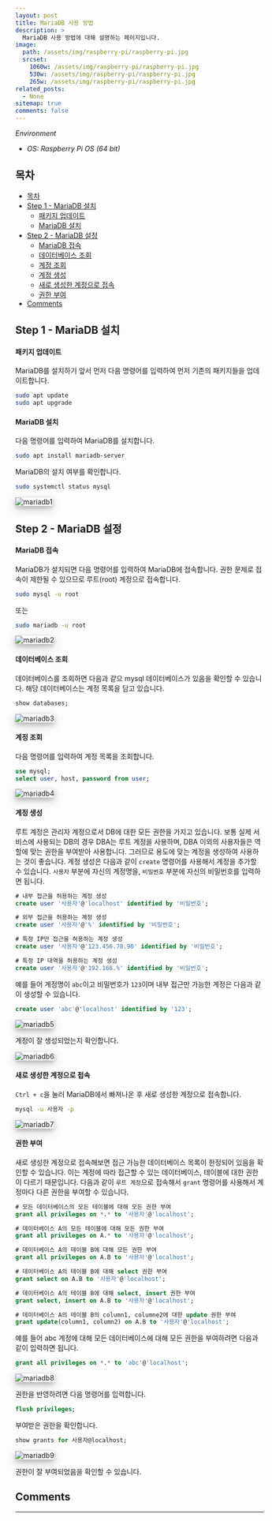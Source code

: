 ```yaml
---
layout: post
title: MariaDB 사용 방법
description: >
  MariaDB 사용 방법에 대해 설명하는 페이지입니다.
image:
  path: /assets/img/raspberry-pi/raspberry-pi.jpg
  srcset:
    1060w: /assets/img/raspberry-pi/raspberry-pi.jpg
    530w: /assets/img/raspberry-pi/raspberry-pi.jpg
    265w: /assets/img/raspberry-pi/raspberry-pi.jpg
related_posts:
  - None
sitemap: true
comments: false
---
```


<i>Environment</i>

- <i>OS: Raspberry Pi OS (64 bit)</i>

## 목차

- [목차](#목차)
- [Step 1 - MariaDB 설치](#step-1---mariadb-설치)
  - [패키지 업데이트](#패키지-업데이트)
  - [MariaDB 설치](#mariadb-설치)
- [Step 2 - MariaDB 설정](#step-2---mariadb-설정)
  - [MariaDB 접속](#mariadb-접속)
  - [데이터베이스 조회](#데이터베이스-조회)
  - [계정 조회](#계정-조회)
  - [계정 생성](#계정-생성)
  - [새로 생성한 계정으로 접속](#새로-생성한-계정으로-접속)
  - [권한 부여](#권한-부여)
- [Comments](#comments)

## Step 1 - MariaDB 설치

#### 패키지 업데이트

MariaDB를 설치하기 앞서 먼저 다음 명령어를 입력하여 먼저 기존의 패키지들을 업데이트합니다.

```bash
sudo apt update
sudo apt upgrade
```

#### MariaDB 설치

다음 명령어를 입력하여 MariaDB를 설치합니다.

```bash
sudo apt install mariadb-server
```

MariaDB의 설치 여부를 확인합니다.

```bash
sudo systemctl status mysql
```

<img src="/assets/img/raspberry-pi/mariadb/mariadb1.png" alt="mariadb1" style="box-shadow: 0 4px 8px 0 rgba(0, 0, 0, 0.2), 0 6px 20px 0 rgba(0, 0, 0, 0.19);"/>

## Step 2 - MariaDB 설정

#### MariaDB 접속

MariaDB가 설치되면 다음 명령어를 입력하여 MariaDB에 접속합니다. 권한 문제로 접속이 제한될 수 있으므로 루트(root) 계정으로 접속합니다.

```bash
sudo mysql -u root
```

또는

```bash
sudo mariadb -u root
```

<img src="/assets/img/raspberry-pi/mariadb/mariadb2.png" alt="mariadb2" style="box-shadow: 0 4px 8px 0 rgba(0, 0, 0, 0.2), 0 6px 20px 0 rgba(0, 0, 0, 0.19);"/>

#### 데이터베이스 조회

데이터베이스를 조회하면 다음과 같으 mysql 데이터베이스가 있음을 확인할 수 있습니다. 해당 데이터베이스는 계정 목록을 담고 있습니다.

```sql
show databases;
```

<img src="/assets/img/raspberry-pi/mariadb/mariadb3.png" alt="mariadb3" style="box-shadow: 0 4px 8px 0 rgba(0, 0, 0, 0.2), 0 6px 20px 0 rgba(0, 0, 0, 0.19);"/>

#### 계정 조회

다음 명령어를 입력하여 계정 목록을 조회합니다.

```sql
use mysql;
select user, host, password from user;
```

<img src="/assets/img/raspberry-pi/mariadb/mariadb4.png" alt="mariadb4" style="box-shadow: 0 4px 8px 0 rgba(0, 0, 0, 0.2), 0 6px 20px 0 rgba(0, 0, 0, 0.19);"/>

#### 계정 생성

루트 계정은 관리자 계정으로서 DB에 대한 모든 권한을 가지고 있습니다. 보통 실제 서비스에 사용되는 DB의 경우 DBA는 루트 계정을 사용하며, DBA 이외의 사용자들은 역할에 맞는 권한을 부여받아 사용합니다. 그러므로 용도에 맞는 계정을 생성하여 사용하는 것이 좋습니다. 계정 생성은 다음과 같이 `create` 명령어를 사용해서 계정을 추가할 수 있습니다. `사용자` 부분에 자신의 계정명을, `비밀번호` 부분에 자신의 비밀번호를 입력하면 됩니다.

```sql
# 내부 접근을 허용하는 계정 생성
create user '사용자'@'localhost' identified by '비밀번호';

# 외부 접근을 허용하는 계정 생성
create user '사용자'@'%' identified by '비밀번호';

# 특정 IP만 접근을 허용하는 계정 생성
create user '사용자'@'123.456.78.90' identified by '비밀번호';

# 특정 IP 대역을 허용하는 계정 생성
create user '사용자'@'192.168.%' identified by '비밀번호';
```

예를 들어 계정명이 `abc`이고 비밀번호가 `123`이며 내부 접근만 가능한 계정은 다음과 같이 생성할 수 있습니다.

```sql
create user 'abc'@'localhost' identified by '123';
```

<img src="/assets/img/raspberry-pi/mariadb/mariadb5.png" alt="mariadb5" style="box-shadow: 0 4px 8px 0 rgba(0, 0, 0, 0.2), 0 6px 20px 0 rgba(0, 0, 0, 0.19);"/>

계정이 잘 생성되었는지 확인합니다.

<img src="/assets/img/raspberry-pi/mariadb/mariadb6.png" alt="mariadb6" style="box-shadow: 0 4px 8px 0 rgba(0, 0, 0, 0.2), 0 6px 20px 0 rgba(0, 0, 0, 0.19);"/>

#### 새로 생성한 계정으로 접속

`Ctrl + c`을 눌러 MariaDB에서 빠져나온 후 새로 생성한 계정으로 접속합니다.

```bash
mysql -u 사용자 -p
```

<img src="/assets/img/raspberry-pi/mariadb/mariadb7.png" alt="mariadb7" style="box-shadow: 0 4px 8px 0 rgba(0, 0, 0, 0.2), 0 6px 20px 0 rgba(0, 0, 0, 0.19);"/>

#### 권한 부여

새로 생성한 계정으로 접속해보면 접근 가능한 데이터베이스 목록이 한정되어 있음을 확인할 수 있습니다. 이는 계정에 따라 접근할 수 있는 데이터베이스, 테이블에 대한 권한이 다르기 때문입니다. 다음과 같이 `루트 계정`으로 접속해서 `grant` 명령어를 사용해서 계정마다 다른 권한을 부여할 수 있습니다.

```sql
# 모든 데이터베이스의 모든 테이블에 대해 모든 권한 부여
grant all privileges on *.* to '사용자'@'localhost';

# 데이터베이스 A의 모든 테이블에 대해 모든 권한 부여
grant all privileges on A.* to '사용자'@'localhost';

# 데이터베이스 A의 테이블 B에 대해 모든 권한 부여
grant all privileges on A.B to '사용자'@'localhost';

# 데이터베이스 A의 테이블 B에 대해 select 권한 부여
grant select on A.B to '사용자'@'localhost';

# 데이터베이스 A의 테이블 B에 대해 select, insert 권한 부여
grant select, insert on A.B to '사용자'@'localhost';

# 데이터베이스 A의 테이블 B의 column1, columne2에 대한 update 권한 부여
grant update(column1, column2) on A.B to '사용자'@'localhost';
```

예를 들어 abc 계정에 대해 모든 데이터베이스에 대해 모든 권한을 부여하려면 다음과 같이 입력하면 됩니다.

```sql
grant all privileges on *.* to 'abc'@'localhost';
```

<img src="/assets/img/raspberry-pi/mariadb/mariadb8.png" alt="mariadb8" style="box-shadow: 0 4px 8px 0 rgba(0, 0, 0, 0.2), 0 6px 20px 0 rgba(0, 0, 0, 0.19);"/>

권한을 반영하려면 다음 명령어를 입력합니다.

```sql
flush privileges;
```

부여받은 권한을 확인합니다.

```sql
show grants for 사용자@localhost;
```

<img src="/assets/img/raspberry-pi/mariadb/mariadb9.png" alt="mariadb9" style="box-shadow: 0 4px 8px 0 rgba(0, 0, 0, 0.2), 0 6px 20px 0 rgba(0, 0, 0, 0.19);"/>

권한이 잘 부여되었음을 확인할 수 있습니다.

## Comments

<hr />
<script
  src="https://utteranc.es/client.js"
  repo="HyunJinNo/HyunJinNo.github.io"
  issue-term="pathname"
  theme="github-light"
  crossorigin="anonymous"
  async
></script>
